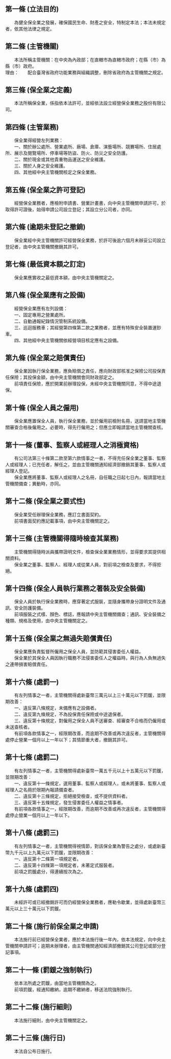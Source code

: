 第一條 (立法目的)
-----------------
　　為健全保全業之發展，確保國民生命、財產之安全，特制定本法；本法未規定者，依其他法律之規定。  


第二條 (主管機關)
-----------------
　　本法所稱主管機關：在中央為內政部；在直轄市為直轄市政府；在縣（市）為縣（市）政府。  
理由：　　配合臺灣省政府功能業務與組織調整，刪除省政府為主管機關之規定。

第三條 (保全業之定義)
---------------------
　　本法所稱保全業，係指依本法許可，並經依法設立經營保全業務之股份有限公司。  


第四條 (主管業務)
-----------------
　　保全業得經營左列業務：  
　　一、關於辦公處所、營業處所、廠場、倉庫、演藝場所、競賽場所、住居處所、展示及閱覽場所、停車場等防盜、防火、防災之安全防護。  
　　二、關於現金或其他貴重物品運送之安全維護。  
　　三、關於人身之安全維護。  
　　四、其他經中央主管機關核定之保全業務。  


第五條 (保全業之許可登記)
-------------------------
　　經營保全業務者，應檢附申請書、營業計畫書，向中央主管機關申請許可，於取得許可證後，始得申請公司設立登記；其設立分公司者，亦同。  


第六條 (逾期未登記之撤銷)
-------------------------
　　保全業經中央主管機關許可經營保全業務，於許可後逾六個月未辦妥公司設立登記者，由中央主管機關撤銷其許可。  


第七條 (最低資本額之訂定)
-------------------------
　　保全業應實收之最低資本額，由中央主管機關定之。  


第八條 (保全業應有之設備)
-------------------------
　　經營保全業應有左列設備：  
　　一、固定專用之營業處所。  
　　二、自動通報紀錄情況管制系統設備。  
　　三、巡迴服務車；其經營第四條第二款之業務者，並應有特殊安全裝置運鈔車。  
　　四、其他經中央主管機關依經營項目核定應有之設備。  


第九條 (保全業之賠償責任)
-------------------------
　　保全業因執行保全業務，應負賠償之責任，應向財政部核准之保險公司投保責任保險；其投保金額，由中央主管機關會同財政部定之。  
　　前項責任保險，應於開業前辦理投保，未經中央主管機關同意，不得中途退保。  


第十條 (保全人員之僱用)
-----------------------
　　保全業應置保全人員，執行保全業務，並於僱用前檢附名冊，送請當地主管機關審查合格後僱用之。必要時，得先行僱用之；但應立即報請當地主管機關查核。  


第十一條 (董事、監察人或經理人之消極資格)
-----------------------------------------
　　有公司法第三十條第二款至第六款情事之一者，不得充任保全業之董事、監察人或經理人；已充任者，解任之，並由主管機關通知經濟部撤銷其董事、監察人或經理人登記。  
　　保全業應將董事、監察人或經理人之名冊，自任職之日起七日內，報請當地主管機關備查；異動時，亦同。  


第十二條 (保全業之要式性)
-------------------------
　　保全業受任辦理保全業務，應訂立書面契約。  
　　前項書面契約應記載事項，由中央主管機關定之。  


第十三條 (主管機關得隨時檢查其業務)
-----------------------------------
　　主管機關得隨時派員攜帶證明文件，檢查保全業業務情形，並得要求其提供相關資料。  
　　保全業之董事、監察人、經理人或從業人員，對前項之檢查及要求，不得拒絕。  


第十四條 (保全人員執行業務之著裝及安全裝備)
-------------------------------------------
　　保全人員於執行保全業務時，應穿著定式服裝，並隨身攜帶身分證明文件及通訊、安全防護裝備。  
　　前項服裝之式樣、顏色、標誌，應報請中央主管機關備查；通訊、安全裝備之種類、規格及使用，由中央主管機關定之。  


第十五條 (保全業之無過失賠償責任)
---------------------------------
　　保全業應負責監督所僱用之保全人員，並防範其侵害委任人權益。  
　　保全業於其保全人員因執行職務不法侵害委任人之權益時，與行為人負無過失之連帶損害賠償責任。  


第十六條 (處罰一)
-----------------
　　有左列情事之一者，主管機關得處新臺幣三萬元以上三十萬元以下罰鍰，並限期改善：  
　　一、違反第八條規定，未備應有之設備者。  
　　二、違反第九條規定，不為投保責任保險或中途退保者。  
　　三、違反第十條規定，對僱用之保全人員不送審查、經審查不合格而仍僱用或未送查核者。  
　　有前項各款情事之一，經限期改善，而逾期不改善或再次違反者，主管機關得處停止營業一個月以上一年以下；其情節重大者，撤銷其許可。  


第十七條 (處罰二)
-----------------
　　有左列情事之一者，主管機關得處新臺幣一萬五千元以上十五萬元以下罰鍰，並限期改善：  
　　一、違反第十一條規定，選用董事、監察人或經理人，或未將董事、監察人或經理人之名冊於限期內報請備查者。  
　　二、違反第十三條規定，拒絕接受檢查，或不提供資料者。  
　　三、違反第十五條規定，發生侵害委任人權益之情事者。  
　　有前項各款情事之一，經限期改善，而逾期不改善或再次違反者，主管機關得處停止營業一個月以上一年以下。  


第十八條 (處罰三)
-----------------
　　有左列情事之一者，主管機關得視情節，對該保全業為警告之處分，或處新臺幣九千元以上九萬元以下罰鍰，並限期改善：  
　　一、違反第十二條第一項規定者。  
　　二、違反第十四條第一項規定者，未著定式服裝者。  
　　前項之罰鍰處分，得連續按次為之。  


第十九條 (處罰四)
-----------------
　　未經許可或已經撤銷許可而仍經營保全業務者，應勒令歇業，並得處新臺幣三萬元以上三十萬元以下罰鍰。  


第二十條 (施行前保全業之申請)
-----------------------------
　　本法施行前已經營保全業者，應於本法施行後一年內，依本法規定，向中央主管機關申請許可；逾期未辦理者，由主管機關通知經濟部撤銷其公司登記或部分登記事項。  


第二十一條 (罰鍰之強制執行)
---------------------------
　　依本法所處之罰鍰，由當地主管機關為之。  
　　前項罰鍰，經通知繳納，逾期不繳納者，移送法院強制執行。  


第二十二條 (施行細則)
---------------------
　　本法施行細則，由中央主管機關定之。  


第二十三條 (施行日)
-------------------
　　本法自公布日施行。